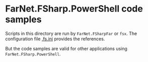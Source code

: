 # FarNet.FSharp.PowerShell code samples

Scripts in this directory are run by `FarNet.FSharpFar` or `fsx`.
The configuration file [.fs.ini](.fs.ini) provides the references.

But the code samples are valid for other applications using `FarNet.FSharp.PowerShell`.
